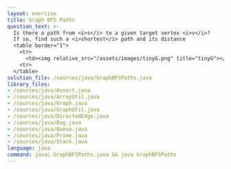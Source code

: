 ```yaml
---
layout: exercise
title: Graph BFS Paths
question_text: >-
  Is there a path from <i>s</i> to a given target vertex <i>v</i>?
  If so, find such a <i>shortest</i> path and its distance
  <table border="1">
    <tr>
      <td><img relative_src="/assets/images/tinyG.png" title="tinyG"></td>
    <tr>
  </table>
solution_file: /sources/java/GraphBFSPaths.java
library_files:
- /sources/java/Assert.java
- /sources/java/ArrayUtil.java
- /sources/java/Graph.java
- /sources/java/GraphUtil.java
- /sources/java/DirectedEdge.java
- /sources/java/Bag.java
- /sources/java/Queue.java
- /sources/java/Prime.java
- /sources/java/Stack.java
language: java
command: javac GraphBFSPaths.java && java GraphBFSPaths
---
```

